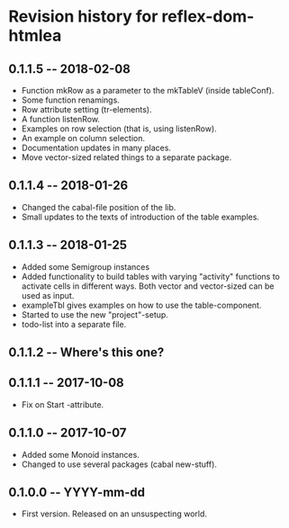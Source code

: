 # Revision history for reflex-dom-htmlea

## 0.1.1.5 -- 2018-02-08

* Function mkRow as a parameter to the mkTableV (inside tableConf).
* Some function renamings.
* Row attribute setting (tr-elements).
* A function listenRow.
* Examples on row selection (that is, using listenRow).
* An example on column selection.
* Documentation updates in many places.
* Move vector-sized related things to a separate package.


## 0.1.1.4 -- 2018-01-26

* Changed the cabal-file position of the lib.
* Small updates to the texts of introduction of the table examples.

## 0.1.1.3 -- 2018-01-25

* Added some Semigroup instances
* Added functionality to build tables with varying "activity" functions
  to activate cells in different ways. Both vector and vector-sized can 
  be used as input.
* exampleTbl gives examples on how to use the table-component.
* Started to use the new "project"-setup.
* todo-list into a separate file.

## 0.1.1.2 -- Where's this one?

## 0.1.1.1 -- 2017-10-08

* Fix on Start -attribute.

## 0.1.1.0 -- 2017-10-07

* Added some Monoid instances.
* Changed to use several packages (cabal new-stuff).

## 0.1.0.0  -- YYYY-mm-dd

* First version. Released on an unsuspecting world.
